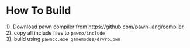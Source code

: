 # How To Build

1). Download pawn compiler from https://github.com/pawn-lang/compiler  
2). copy all include files to `pawno/include`  
3). build using `pawncc.exe gamemodes/drvrp.pwn`
